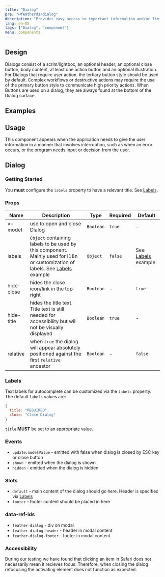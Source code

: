 ```yaml
---
title: "Dialog"
pre: "@featherds/dialog"
description: "Provides easy access to important information and/or limits focus to the interaction required for a user to complete a given task."
lang: en-US
tags: ["Dialog", "component"]
menu: components
---
```


## Design

Dialogs consist of a scrim/lightbox, an optional header, an optional close button, body content, at least one action button and an optional illustration. For Dialogs that require user action, the tertiary button style should be used by default. Complex workflows or destructive actions may require the use of the primary button style to communicate high priority actions. When Buttons are used on a dialog, they are always found at the bottom of the Dialog surface.

## Examples
<ClientOnly>
<Dialog-Examples />
</ClientOnly>

## Usage

This component appears when the application needs to give the user information in a manner that involves interruption, such as when an error occurs, or the program needs input or decision from the user.

## Dialog

### Getting Started

You **must** configure the `labels` property to have a relevant title. See [Labels](#labels).

### Props

| Name       | Description                                                                                                                             | Type      | Required | Default                       |
| ---------- | --------------------------------------------------------------------------------------------------------------------------------------- | --------- | -------- | ----------------------------- |
| v-model    | use to open and close Dialog                                                                                                            | `Boolean` | `true`   | -                             |
| labels     | `Object` containing labels to be used by this component. Mainly used for i18n or customization of labels. See [Labels](#labels) example | `Object`  | `false`  | See [Labels](#labels) example |
| hide-close | hides the close icon/link in the top right                                                                                              | `Boolean` | -        | `true`                        |
| hide-title | hides the title text. Title text is still needed for accessibility but will not be visually displayed                                   | `Boolean` | `true`   | -                             |
| relative   | when `true` the dialog will appear absolutely positioned against the first `relative` ancestor                                          | `Boolean` | -        | `false`                       |

### Labels

Text labels for autocomplete can be customized via the `labels` property. The default `labels` values are:

```js
{
  title: "REQUIRED",
  close: "Close Dialog"
}
```

`title` **MUST** be set to an appropriate value.

### Events

- `update:modelValue` - emitted with false when dialog is closed by ESC key or close button
- `shown` - emitted when the dialog is shown
- `hidden` - emitted when the dialog is hidden

### Slots

- `default` - main content of the dialog should go here. Header is specified via [Labels](#labels)
- `footer` - footer content should be placed in here

### data-ref-ids

- `feather-dialog` - div on modal
- `feather-dialog-header` - header in modal content
- `feather-dialog-footer` - footer in modal content

### Accessibility

During our testing we have found that clicking an item in Safari does not necessarily mean it recieves focus. Therefore, when closing the dialog refocusing the activating element does not function as expected.

